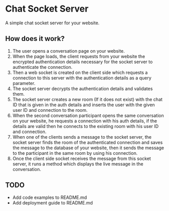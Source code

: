# Chat Socket Server

A simple chat socket server for your website.

## How does it work?

1. The user opens a conversation page on your website.
2. When the page loads, the client requests from your website the encrypted authentication details necessary for the socket server to authenticate the connection.
3. Then a web socket is created on the client side which requests a connection to this server with the authentication details as a query parameter.
4. The socket server decrypts the authentication details and validates them.
5. The socket server creates a new room (If it does not exist) with the chat ID that is given in the auth details and inserts the user with the given user ID and connection to the room.
6. When the second conversation participant opens the same conversation on your website, he requests a connection with his auth details, if the details are valid then he connects to the existing room with his user ID and connection.
7. When one of the clients sends a message to the socket server, the socket server finds the room of the authenticated connection and saves the message to the database of your website, then it sends the message to the participant in the same room by using his connection.
8. Once the client side socket receives the message from this socket server, it runs a method which displays the live message in the conversation.

## TODO

* Add code examples to README.md
* Add deployment guide to README.md
